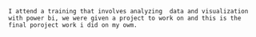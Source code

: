     I attend a training that involves analyzing  data and visualization with power bi, we were given a project to work on and this is the final poroject work i did on my owm. 
